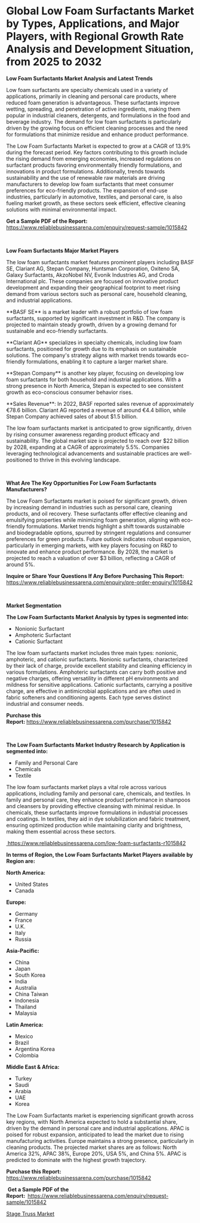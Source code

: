 <p><h1>Global Low Foam Surfactants Market by Types, Applications, and Major Players, with Regional Growth Rate Analysis and Development Situation, from 2025 to 2032</h1></p><p><strong>Low Foam Surfactants Market Analysis and Latest Trends</strong></p>
<p><p>Low foam surfactants are specialty chemicals used in a variety of applications, primarily in cleaning and personal care products, where reduced foam generation is advantageous. These surfactants improve wetting, spreading, and penetration of active ingredients, making them popular in industrial cleaners, detergents, and formulations in the food and beverage industry. The demand for low foam surfactants is particularly driven by the growing focus on efficient cleaning processes and the need for formulations that minimize residue and enhance product performance.</p><p>The Low Foam Surfactants Market is expected to grow at a CAGR of 13.9% during the forecast period. Key factors contributing to this growth include the rising demand from emerging economies, increased regulations on surfactant products favoring environmentally friendly formulations, and innovations in product formulations. Additionally, trends towards sustainability and the use of renewable raw materials are driving manufacturers to develop low foam surfactants that meet consumer preferences for eco-friendly products. The expansion of end-use industries, particularly in automotive, textiles, and personal care, is also fueling market growth, as these sectors seek efficient, effective cleaning solutions with minimal environmental impact.</p></p>
<p><strong>Get a Sample PDF of the Report:&nbsp;</strong> <a href="https://www.reliablebusinessarena.com/enquiry/request-sample/1015842?utm_campaign=2116&utm_medium=2&utm_source=Github&utm_content=ia&utm_term=02042025&utm_id=low-foam-surfactants">https://www.reliablebusinessarena.com/enquiry/request-sample/1015842</a></p>
<p>&nbsp;</p>
<p><strong>Low Foam Surfactants Major Market Players</strong></p>
<p><p>The low foam surfactants market features prominent players including BASF SE, Clariant AG, Stepan Company, Huntsman Corporation, Oxiteno SA, Galaxy Surfactants, AkzoNobel NV, Evonik Industries AG, and Croda International plc. These companies are focused on innovative product development and expanding their geographical footprint to meet rising demand from various sectors such as personal care, household cleaning, and industrial applications.</p><p>**BASF SE** is a market leader with a robust portfolio of low foam surfactants, supported by significant investment in R&D. The company is projected to maintain steady growth, driven by a growing demand for sustainable and eco-friendly surfactants.</p><p>**Clariant AG** specializes in specialty chemicals, including low foam surfactants, positioned for growth due to its emphasis on sustainable solutions. The company's strategy aligns with market trends towards eco-friendly formulations, enabling it to capture a larger market share.</p><p>**Stepan Company** is another key player, focusing on developing low foam surfactants for both household and industrial applications. With a strong presence in North America, Stepan is expected to see consistent growth as eco-conscious consumer behavior rises.</p><p>**Sales Revenue**: In 2022, BASF reported sales revenue of approximately €78.6 billion. Clariant AG reported a revenue of around €4.4 billion, while Stepan Company achieved sales of about $1.5 billion.</p><p>The low foam surfactants market is anticipated to grow significantly, driven by rising consumer awareness regarding product efficacy and sustainability. The global market size is projected to reach over $22 billion by 2028, expanding at a CAGR of approximately 5.5%. Companies leveraging technological advancements and sustainable practices are well-positioned to thrive in this evolving landscape.</p></p>
<p>&nbsp;</p>
<p><strong>What Are The Key Opportunities For Low Foam Surfactants Manufacturers?</strong></p>
<p><p>The Low Foam Surfactants market is poised for significant growth, driven by increasing demand in industries such as personal care, cleaning products, and oil recovery. These surfactants offer effective cleaning and emulsifying properties while minimizing foam generation, aligning with eco-friendly formulations. Market trends highlight a shift towards sustainable and biodegradable options, spurred by stringent regulations and consumer preferences for green products. Future outlook indicates robust expansion, particularly in emerging markets, with key players focusing on R&D to innovate and enhance product performance. By 2028, the market is projected to reach a valuation of over $3 billion, reflecting a CAGR of around 5%.</p></p>
<p><strong>Inquire or Share Your Questions If Any Before Purchasing This Report:</strong> <a href="https://www.reliablebusinessarena.com/enquiry/pre-order-enquiry/1015842?utm_campaign=2116&utm_medium=2&utm_source=Github&utm_content=ia&utm_term=02042025&utm_id=low-foam-surfactants">https://www.reliablebusinessarena.com/enquiry/pre-order-enquiry/1015842</a></p>
<p>&nbsp;</p>
<p><strong>Market Segmentation</strong></p>
<p><strong>The Low Foam Surfactants Market Analysis by types is segmented into:</strong></p>
<p><ul><li>Nonionic Surfactant</li><li>Amphoteric Surfactant</li><li>Cationic Surfactant</li></ul></p>
<p><p>The low foam surfactants market includes three main types: nonionic, amphoteric, and cationic surfactants. Nonionic surfactants, characterized by their lack of charge, provide excellent stability and cleaning efficiency in various formulations. Amphoteric surfactants can carry both positive and negative charges, offering versatility in different pH environments and mildness for sensitive applications. Cationic surfactants, carrying a positive charge, are effective in antimicrobial applications and are often used in fabric softeners and conditioning agents. Each type serves distinct industrial and consumer needs.</p></p>
<p><strong>Purchase this Report:&nbsp;</strong><a href="https://www.reliablebusinessarena.com/purchase/1015842?utm_campaign=2116&utm_medium=2&utm_source=Github&utm_content=ia&utm_term=02042025&utm_id=low-foam-surfactants">https://www.reliablebusinessarena.com/purchase/1015842</a></p>
<p>&nbsp;</p>
<p><strong>The Low Foam Surfactants Market Industry Research by Application is segmented into:</strong></p>
<p><ul><li>Family and Personal Care</li><li>Chemicals</li><li>Textile</li></ul></p>
<p><p>The low foam surfactants market plays a vital role across various applications, including family and personal care, chemicals, and textiles. In family and personal care, they enhance product performance in shampoos and cleansers by providing effective cleansing with minimal residue. In chemicals, these surfactants improve formulations in industrial processes and coatings. In textiles, they aid in dye solubilization and fabric treatment, ensuring optimized production while maintaining clarity and brightness, making them essential across these sectors.</p></p>
<p><a href="https://www.reliablebusinessarena.com/low-foam-surfactants-r1015842?utm_campaign=2116&utm_medium=2&utm_source=Github&utm_content=ia&utm_term=02042025&utm_id=low-foam-surfactants">&nbsp;https://www.reliablebusinessarena.com/low-foam-surfactants-r1015842</a></p>
<p><strong>In terms of Region, the Low Foam Surfactants Market Players available by Region are:</strong></p>
<p>
    <p> <strong> North America: </strong>
        <ul>
            <li>United States</li>
            <li>Canada</li>
        </ul>
        </p> 
    <p> <strong> Europe: </strong>
        <ul>
            <li>Germany</li>
            <li>France</li>
            <li>U.K.</li>
            <li>Italy</li>
            <li>Russia</li>
        </ul>
        </p> 
    <p> <strong> Asia-Pacific: </strong>
        <ul>
            <li>China</li>
            <li>Japan</li>
            <li>South Korea</li>
            <li>India</li>
            <li>Australia</li>
            <li>China Taiwan</li>
            <li>Indonesia</li>
            <li>Thailand</li>
            <li>Malaysia</li>
        </ul>
        </p> 
    <p> <strong> Latin America: </strong>
        <ul>
            <li>Mexico</li>
            <li>Brazil</li>
            <li>Argentina Korea</li>
            <li>Colombia</li>
        </ul>
        </p> 
    <p> <strong> Middle East & Africa: </strong>
        <ul>
            <li>Turkey</li>
            <li>Saudi</li>
            <li>Arabia</li>
            <li>UAE</li>
            <li>Korea</li>
        </ul>
    </p>
    </p>
<p><p>The Low Foam Surfactants market is experiencing significant growth across key regions, with North America expected to hold a substantial share, driven by the demand in personal care and industrial applications. APAC is poised for robust expansion, anticipated to lead the market due to rising manufacturing activities. Europe maintains a strong presence, particularly in cleaning products. The projected market shares are as follows: North America 32%, APAC 38%, Europe 20%, USA 5%, and China 5%. APAC is predicted to dominate with the highest growth trajectory.</p></p>
<p><strong>Purchase this Report: </strong><a href="https://www.reliablebusinessarena.com/purchase/1015842?utm_campaign=2116&utm_medium=2&utm_source=Github&utm_content=ia&utm_term=02042025&utm_id=low-foam-surfactants">https://www.reliablebusinessarena.com/purchase/1015842</a></p>
<p>&nbsp;<strong>Get a Sample PDF of the Report:&nbsp;&nbsp;</strong><a href="https://www.reliablebusinessarena.com/enquiry/request-sample/1015842?utm_campaign=2116&utm_medium=2&utm_source=Github&utm_content=ia&utm_term=02042025&utm_id=low-foam-surfactants">https://www.reliablebusinessarena.com/enquiry/request-sample/1015842</a></p>
<p><strong></strong></p>
<p><p><a href="https://github.com/luckyshygirl/Market-Research-Report-List-7/blob/main/stage-truss-market.md?utm_campaign=2116&utm_medium=2&utm_source=Github&utm_content=ia&utm_term=02042025&utm_id=low-foam-surfactants">Stage Truss Market</a></p></p>